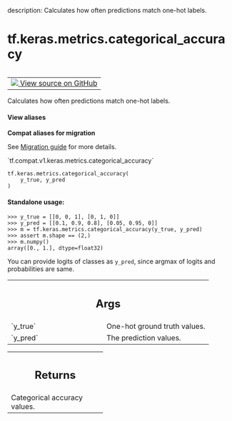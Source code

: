description: Calculates how often predictions match one-hot labels.

<div itemscope itemtype="http://developers.google.com/ReferenceObject">
<meta itemprop="name" content="tf.keras.metrics.categorical_accuracy" />
<meta itemprop="path" content="Stable" />
</div>

# tf.keras.metrics.categorical_accuracy

<!-- Insert buttons and diff -->

<table class="tfo-notebook-buttons tfo-api nocontent" align="left">
<td>
  <a target="_blank" href="https://github.com/keras-team/keras/tree/v2.9.0/keras/metrics/metrics.py#L3268-L3296">
    <img src="https://www.tensorflow.org/images/GitHub-Mark-32px.png" />
    View source on GitHub
  </a>
</td>
</table>



Calculates how often predictions match one-hot labels.

<section class="expandable">
  <h4 class="showalways">View aliases</h4>
  <p>
<b>Compat aliases for migration</b>
<p>See
<a href="https://www.tensorflow.org/guide/migrate">Migration guide</a> for
more details.</p>
<p>`tf.compat.v1.keras.metrics.categorical_accuracy`</p>
</p>
</section>

<pre class="devsite-click-to-copy prettyprint lang-py tfo-signature-link">
<code>tf.keras.metrics.categorical_accuracy(
    y_true, y_pred
)
</code></pre>



<!-- Placeholder for "Used in" -->


#### Standalone usage:


```
>>> y_true = [[0, 0, 1], [0, 1, 0]]
>>> y_pred = [[0.1, 0.9, 0.8], [0.05, 0.95, 0]]
>>> m = tf.keras.metrics.categorical_accuracy(y_true, y_pred)
>>> assert m.shape == (2,)
>>> m.numpy()
array([0., 1.], dtype=float32)
```

You can provide logits of classes as `y_pred`, since argmax of
logits and probabilities are same.

<!-- Tabular view -->
 <table class="responsive fixed orange">
<colgroup><col width="214px"><col></colgroup>
<tr><th colspan="2"><h2 class="add-link">Args</h2></th></tr>

<tr>
<td>
`y_true`
</td>
<td>
One-hot ground truth values.
</td>
</tr><tr>
<td>
`y_pred`
</td>
<td>
The prediction values.
</td>
</tr>
</table>



<!-- Tabular view -->
 <table class="responsive fixed orange">
<colgroup><col width="214px"><col></colgroup>
<tr><th colspan="2"><h2 class="add-link">Returns</h2></th></tr>
<tr class="alt">
<td colspan="2">
Categorical accuracy values.
</td>
</tr>

</table>

